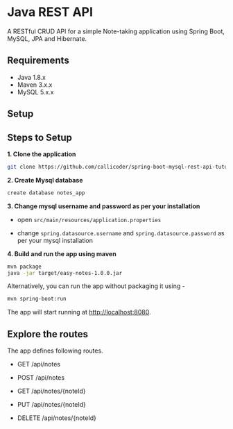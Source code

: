 # Java REST API

A RESTful CRUD API for a simple Note-taking application using Spring Boot, MySQL, JPA and Hibernate.

## Requirements
- Java 1.8.x
- Maven 3.x.x
- MySQL 5.x.x

## Setup

## Steps to Setup

**1. Clone the application**

```bash
git clone https://github.com/callicoder/spring-boot-mysql-rest-api-tutorial.git
```

**2. Create Mysql database**
```bash
create database notes_app
```

**3. Change mysql username and password as per your installation**

+ open `src/main/resources/application.properties`

+ change `spring.datasource.username` and `spring.datasource.password` as per your mysql installation

**4. Build and run the app using maven**

```bash
mvn package
java -jar target/easy-notes-1.0.0.jar
```

Alternatively, you can run the app without packaging it using -

```bash
mvn spring-boot:run
```

The app will start running at <http://localhost:8080>.

## Explore the routes

The app defines following routes.

   - GET /api/notes
    
   - POST /api/notes
    
   - GET /api/notes/{noteId}
    
   - PUT /api/notes/{noteId}
    
   - DELETE /api/notes/{noteId}

